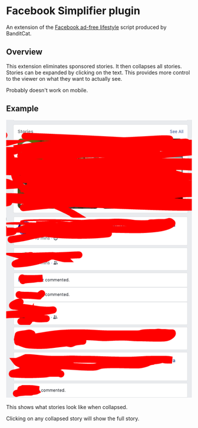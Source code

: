 # Facebook Simplifier plugin

An extension of the [Facebook ad-free lifestyle](https://greasyfork.org/en/scripts/387353-facebook-ad-free-lifestyle/code) script produced by BanditCat.

## Overview

This extension eliminates sponsored stories. It then collapses all stories. Stories can be expanded by clicking on the text. This provides more control to the viewer on what they want to actually see.

Probably doesn't work on mobile.

## Example

![Collapsed Stories](docs/res/example-of-collapsed-stories.png)

This shows what stories look like when collapsed.

Clicking on any collapsed story will show the full story.